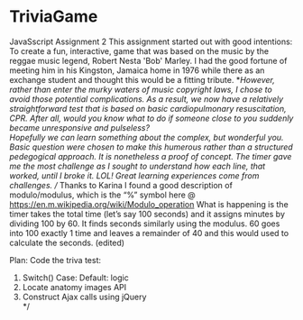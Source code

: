 # TriviaGame
JavaSscript Assignment 2
This assignment started out with good intentions:
To create a fun, interactive, game that was based on the music by the reggae music legend, Robert Nesta 'Bob' Marley. 
I had the good fortune of meeting him in his Kingston, Jamaica home in 1976 while there as an exchange student and thought this would be a fitting tribute.
**However, rather than enter the murky waters of music copyright laws, I chose to avoid those potential complications. 
As a result, we now have a relatively straightforward test that is based on basic cardiopulmonary resuscitation, CPR.  After all, would you know what to do if someone close to you suddenly became unresponsive and pulseless?  
Hopefully we can learn something about the complex, but wonderful you.  
Basic question were chosen to make this humerous rather than a structured pedegogical approach.  It is nonetheless a proof of concept.
The timer gave me the most challenge as I sought to understand how each line, that worked, until I broke it. LOL!
Great learning experiences come from challenges.
/* 
Thanks to Karina I found a good description of modulo/modulus, which is the “%” symbol here 
@ https://en.m.wikipedia.org/wiki/Modulo_operation  What is happening is the timer takes the 
total time (let’s say 100 seconds) and it assigns minutes by dividing 100 by 60.  It finds 
seconds similarly using the modulus. 60 goes into 100 exactly 1 time and leaves a remainder 
of 40 and this would used to calculate the seconds. (edited)

Plan:
Code the triva test: 
1) Switch() Case: Default: logic 
3) Locate anatomy images API 
2) Construct Ajax calls using jQuery  
*/